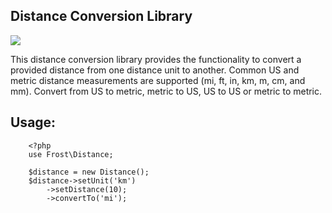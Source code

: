 ## Distance Conversion Library

<a href="https://github.com/mfrost503/Distance"><img src="https://secure.travis-ci.org/mfrost503/Distance.png?branch=master"></a>

This distance conversion library provides the functionality to convert a provided distance from one distance
unit to another. Common US and metric distance measurements are supported (mi, ft, in, km, m, cm, and mm). Convert from
US to metric, metric to US, US to US or metric to metric.

## Usage:

        <?php
        use Frost\Distance;

        $distance = new Distance();
        $distance->setUnit('km')
            ->setDistance(10);
            ->convertTo('mi');


